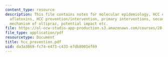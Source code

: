 ```yaml
---
content_type: resource
description: This file contains notes for molecular epidemiology, HCC epidemiology,
  aflatoxins, HCC prevention/intervention, primary interventions, secondary intervention,
  mechanism of oltipraz, potential impact etc.
file: https://ol-ocw-studio-app-production.s3.amazonaws.com/courses/20-450-molecular-and-cellular-pathophysiology-be-450-spring-2005/da3a3869fc74e473c433e7db8001ef69_hcc_prevention.pdf
file_type: application/pdf
resourcetype: Document
title: hcc_prevention.pdf
uid: da3a3869-fc74-e473-c433-e7db8001ef69
---
```

